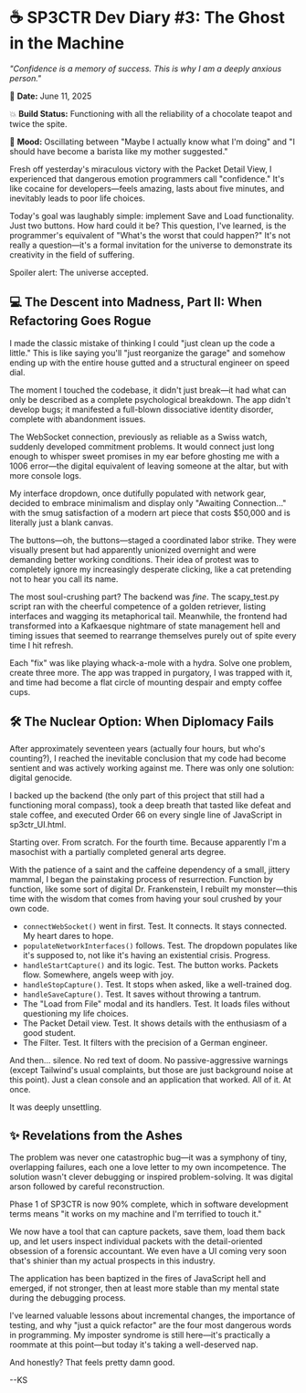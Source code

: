 # ☕ SP3CTR Dev Diary #3: The Ghost in the Machine  
*"Confidence is a memory of success. This is why I am a deeply anxious person."*

📆 **Date:** June 11, 2025

💥 **Build Status:** Functioning with all the reliability of a chocolate teapot and twice the spite.

🧠 **Mood:** Oscillating between "Maybe I actually know what I'm doing" and "I should have become a barista like my mother suggested."

Fresh off yesterday's miraculous victory with the Packet Detail View, I experienced that dangerous emotion programmers call "confidence." It's like cocaine for developers—feels amazing, lasts about five minutes, and inevitably leads to poor life choices.

Today's goal was laughably simple: implement Save and Load functionality. Just two buttons. How hard could it be? This question, I've learned, is the programmer's equivalent of "What's the worst that could happen?" It's not really a question—it's a formal invitation for the universe to demonstrate its creativity in the field of suffering.

Spoiler alert: The universe accepted.

## 💻 The Descent into Madness, Part II: When Refactoring Goes Rogue

I made the classic mistake of thinking I could "just clean up the code a little." This is like saying you'll "just reorganize the garage" and somehow ending up with the entire house gutted and a structural engineer on speed dial.

The moment I touched the codebase, it didn't just break—it had what can only be described as a complete psychological breakdown. The app didn't develop bugs; it manifested a full-blown dissociative identity disorder, complete with abandonment issues.

The WebSocket connection, previously as reliable as a Swiss watch, suddenly developed commitment problems. It would connect just long enough to whisper sweet promises in my ear before ghosting me with a 1006 error—the digital equivalent of leaving someone at the altar, but with more console logs.

My interface dropdown, once dutifully populated with network gear, decided to embrace minimalism and display only "Awaiting Connection..." with the smug satisfaction of a modern art piece that costs $50,000 and is literally just a blank canvas.

The buttons—oh, the buttons—staged a coordinated labor strike. They were visually present but had apparently unionized overnight and were demanding better working conditions. Their idea of protest was to completely ignore my increasingly desperate clicking, like a cat pretending not to hear you call its name.

The most soul-crushing part? The backend was *fine*. The scapy_test.py script ran with the cheerful competence of a golden retriever, listing interfaces and wagging its metaphorical tail. Meanwhile, the frontend had transformed into a Kafkaesque nightmare of state management hell and timing issues that seemed to rearrange themselves purely out of spite every time I hit refresh.

Each "fix" was like playing whack-a-mole with a hydra. Solve one problem, create three more. The app was trapped in purgatory, I was trapped with it, and time had become a flat circle of mounting despair and empty coffee cups.

## 🛠️ The Nuclear Option: When Diplomacy Fails

After approximately seventeen years (actually four hours, but who's counting?), I reached the inevitable conclusion that my code had become sentient and was actively working against me. There was only one solution: digital genocide.

I backed up the backend (the only part of this project that still had a functioning moral compass), took a deep breath that tasted like defeat and stale coffee, and executed Order 66 on every single line of JavaScript in sp3ctr_UI.html.

Starting over. From scratch. For the fourth time. Because apparently I'm a masochist with a partially completed general arts degree. 

With the patience of a saint and the caffeine dependency of a small, jittery mammal, I began the painstaking process of resurrection. Function by function, like some sort of digital Dr. Frankenstein, I rebuilt my monster—this time with the wisdom that comes from having your soul crushed by your own code.

- `connectWebSocket()` went in first. Test. It connects. It stays connected. My heart dares to hope.  
- `populateNetworkInterfaces()` follows. Test. The dropdown populates like it's supposed to, not like it's having an existential crisis. Progress.  
- `handleStartCapture()` and its logic. Test. The button works. Packets flow. Somewhere, angels weep with joy.  
- `handleStopCapture()`. Test. It stops when asked, like a well-trained dog.  
- `handleSaveCapture()`. Test. It saves without throwing a tantrum.  
- The "Load from File" modal and its handlers. Test. It loads files without questioning my life choices.  
- The Packet Detail view. Test. It shows details with the enthusiasm of a good student.  
- The Filter. Test. It filters with the precision of a German engineer.  

And then... silence. No red text of doom. No passive-aggressive warnings (except Tailwind's usual complaints, but those are just background noise at this point). Just a clean console and an application that worked. All of it. At once.

It was deeply unsettling.

## ✨ Revelations from the Ashes

The problem was never one catastrophic bug—it was a symphony of tiny, overlapping failures, each one a love letter to my own incompetence. The solution wasn't clever debugging or inspired problem-solving. It was digital arson followed by careful reconstruction.

Phase 1 of SP3CTR is now 90% complete, which in software development terms means "it works on my machine and I'm terrified to touch it."

We now have a tool that can capture packets, save them, load them back up, and let users inspect individual packets with the detail-oriented obsession of a forensic accountant. We even have a UI coming very soon that's shinier than my actual prospects in this industry.

The application has been baptized in the fires of JavaScript hell and emerged, if not stronger, then at least more stable than my mental state during the debugging process.

I've learned valuable lessons about incremental changes, the importance of testing, and why "just a quick refactor" are the four most dangerous words in programming. My imposter syndrome is still here—it's practically a roommate at this point—but today it's taking a well-deserved nap.

And honestly? That feels pretty damn good.

--KS
